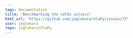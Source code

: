 ```yaml
---
tags: documentation
title: "Benchmarking the vdfdx solvers"
html_url: "https://github.com/joglekara/VlaPy/issues/73"
user: joglekara
repo: joglekara/VlaPy
---
```


